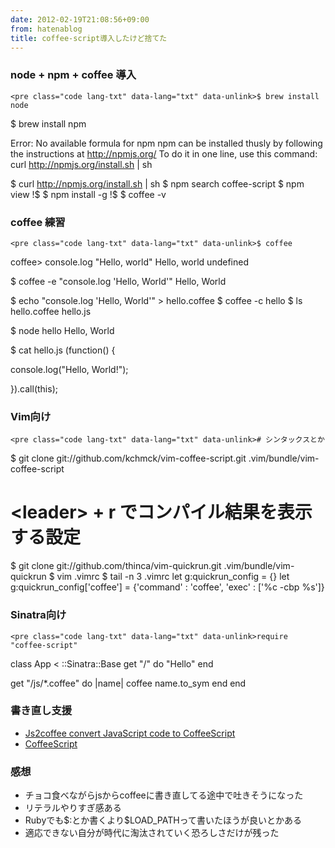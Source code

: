 ```yaml
---
date: 2012-02-19T21:08:56+09:00
from: hatenablog
title: coffee-script導入したけど捨てた
---
```



<div class="section">
    <h3>node + npm + coffee 導入</h3>

    <pre class="code lang-txt" data-lang="txt" data-unlink>$ brew install node
$ brew install npm

Error: No available formula for npm
npm can be installed thusly by following the instructions at
  http://npmjs.org/
To do it in one line, use this command:
  curl http://npmjs.org/install.sh | sh

$ curl http://npmjs.org/install.sh | sh
$ npm search coffee-script
$ npm view !$
$ npm install -g !$
$ coffee -v</pre>

</div>
<div class="section">
    <h3>coffee 練習</h3>

    <pre class="code lang-txt" data-lang="txt" data-unlink>$ coffee

coffee&gt; console.log "Hello, world"
Hello, world
undefined

$ coffee -e "console.log 'Hello, World'"
Hello, World

$ echo "console.log 'Hello, World'" &gt; hello.coffee
$ coffee -c hello
$ ls
hello.coffee hello.js

$ node hello
Hello, World

$ cat hello.js
(function() {

  console.log("Hello, World!");

}).call(this);</pre>

</div>
<div class="section">
    <h3>Vim向け</h3>

    <pre class="code lang-txt" data-lang="txt" data-unlink># シンタックスとか
$ git clone git://github.com/kchmck/vim-coffee-script.git .vim/bundle/vim-coffee-script

# &lt;leader&gt; + r でコンパイル結果を表示する設定
$ git clone git://github.com/thinca/vim-quickrun.git .vim/bundle/vim-quickrun
$ vim .vimrc
$ tail -n 3 .vimrc
let g:quickrun_config = {}
let g:quickrun_config['coffee'] = {'command' : 'coffee', 'exec' : ['%c -cbp %s']}</pre>

</div>
<div class="section">
    <h3>Sinatra向け</h3>

    <pre class="code lang-txt" data-lang="txt" data-unlink>require "coffee-script"

class App &lt; ::Sinatra::Base
  get "/" do
    "Hello"
  end

  get "/js/*.coffee" do |name|
    coffee name.to_sym
  end
end</pre>

</div>
<div class="section">
    <h3>書き直し支援</h3>

<ul>
<li><a href="http://js2coffee.org/">Js2coffee convert JavaScript code to CoffeeScript</a></li>
<li><a href="http://coffeescript.org/">CoffeeScript</a></li>
</ul>
</div>
<div class="section">
    <h3>感想</h3>

<ul>
<li>チョコ食べながらjsからcoffeeに書き直してる途中で吐きそうになった</li>
<li>リテラルやりすぎ感ある</li>
<li>Rubyでも$:とか書くより$LOAD_PATHって書いたほうが良いとかある</li>
<li>適応できない自分が時代に淘汰されていく恐ろしさだけが残った</li>
</ul>
</div>
